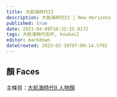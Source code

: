 ```yaml
---
title: 大航海時代II
description: 大航海時代II | New Horizons
published: true
date: 2023-04-09T10:32:15.017Z
tags: 大航海時代系列, koukai2
editor: markdown
dateCreated: 2023-02-19T07:09:14.579Z
---
```


## 顏 Faces

主條目：[大航海時代II 人物顏](/遊戲/大航海時代II/人物顏)
